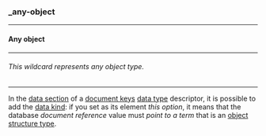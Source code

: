 ### _any-object



------
#### Any object



------
###### This wildcard represents any object type.



------
In the [data section](_data-md) of a [document keys](_type_string_key.md) [data type](_type.md) descriptor, it is possible to add the [data kind](_kind.md): if you set as its element *this option*, it means that the database *document reference* value must *point to a term* that is an [object structure type](_term_object.md).